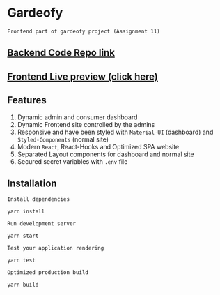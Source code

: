 # Gardeofy
``Frontend part of gardeofy project (Assignment 11)``

## [Backend Code Repo link](https://github.com/mahabubdev/gardeofy-apiserver-assignment)
## [Frontend Live preview (click here)](https://gardeofy.web.app/)


## Features
1. Dynamic admin and consumer dashboard
2. Dynamic Frontend site controlled by the admins
3. Responsive and have been styled with `Material-UI` (dashboard) and `Styled-Components` (normal site)
4. Modern `React`, React-Hooks and Optimized SPA website
5. Separated Layout components for dashboard and normal site
6. Secured secret variables with `.env` file

## Installation
``Install dependencies``
```
yarn install
```

``Run development server``
```
yarn start
```

``Test your application rendering``
```
yarn test
```

``Optimized production build``
```
yarn build
```

